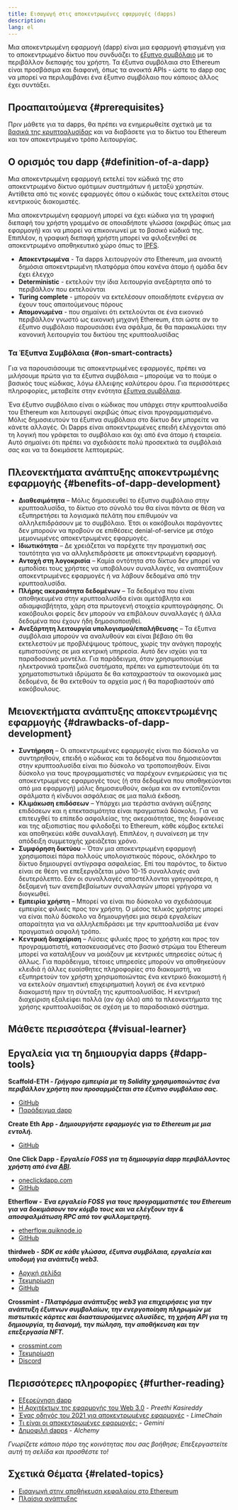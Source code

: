 ```yaml
---
title: Εισαγωγή στις αποκεντρωμένες εφαρμογές (dapps)
description:
lang: el
---
```


Μια αποκεντρωμένη εφαρμογή (dapp) είναι μια εφαρμογή φτιαγμένη για το αποκεντρωμένο δίκτυο που συνδυάζει το [έξυπνο συμβόλαιο](/developers/docs/smart-contracts/) με το περιβάλλον διεπαφής του χρήστη. Τα έξυπνα συμβόλαια στο Ethereum είναι προσβάσιμα και διαφανή, όπως τα ανοικτά APIs - ώστε το dapp σας να μπορεί να περιλαμβάνει ένα έξυπνο συμβόλαιο που κάποιος άλλος έχει συντάξει.

## Προαπαιτούμενα {#prerequisites}

Πριν μάθετε για τα dapps, θα πρέπει να ενημερωθείτε σχετικά με τα [βασικά της κρυπτοαλυσίδας](/developers/docs/intro-to-ethereum/) και να διαβάσετε για το δίκτυο του Ethereum και τον αποκεντρωμένο τρόπο λειτουργίας.

## Ο ορισμός του dapp {#definition-of-a-dapp}

Μια αποκεντρωμένη εφαρμογή εκτελεί τον κώδικά της στο αποκεντρωμένο δίκτυο ομότιμων συστημάτων ή μεταξύ χρηστών. Αντίθετα από τις κοινές εφαρμογές όπου ο κώδικάς τους εκτελείται στους κεντρικούς διακομιστές.

Μια αποκεντρωμένη εφαρμογή μπορεί να έχει κώδικα για τη γραφική διεπαφή του χρήστη γραμμένο σε οποιαδήποτε γλώσσα (ακριβώς όπως μια εφαρμογή) και να μπορεί να επικοινωνεί με το βασικό κώδικά της. Επιπλέον, η γραφική διεπαφή χρήστη μπορεί να φιλοξενηθεί σε αποκεντρωμένο αποθηκευτικό χώρο όπως το [IPFS](https://ipfs.io/).

- **Αποκεντρωμένα** - Τα dapps λειτουργούν στο Ethereum, μια ανοικτή δημόσια αποκεντρωμένη πλατφόρμα όπου κανένα άτομο ή ομάδα δεν έχει έλεγχο
- **Deterministic** - εκτελούν την ίδια λειτουργία ανεξάρτητα από το περιβάλλον που εκτελούνται
- **Turing complete** - μπορούν να εκτελέσουν οποιαδήποτε ενέργεια αν έχουν τους απαιτούμενους πόρους
- **Απομονωμένα** - που σημαίνει ότι εκτελούνται σε ένα εικονικό περιβάλλον γνωστό ως εικονική μηχανή Ethereum, έτσι ώστε αν το έξυπνο συμβόλαιο παρουσιάσει ένα σφάλμα, δε θα παρακωλύσει την κανονική λειτουργία του δικτύου της κρυπτοαλυσίδας

### Τα Έξυπνα Συμβόλαια {#on-smart-contracts}

Για να παρουσιάσουμε τις αποκεντρωμένες εφαρμογές, πρέπει να μιλήσουμε πρώτα για τα έξυπνα συμβόλαια – μπορούμε να το πούμε ο βασικός τους κώδικας, λόγω έλλειψης καλύτερου όρου. Για περισσότερες πληροφορίες, μεταβείτε στην ενότητα [έξυπνα συμβόλαια](/developers/docs/smart-contracts/).

Ένα έξυπνο συμβόλαιο είναι ο κώδικας που υπάρχει στην κρυπτοαλυσίδα του Ethereum και λειτουργεί ακριβώς όπως είναι προγραμματισμένο. Μόλις δημοσιευτούν τα έξυπνα συμβόλαια στο δίκτυο δεν μπορείτε να κάνετε αλλαγές. Οι Dapps είναι αποκεντρωμένες επειδή ελέγχονται από τη λογική που γράφεται το συμβόλαιο και όχι από ένα άτομο ή εταιρεία. Αυτό σημαίνει ότι πρέπει να σχεδιάσετε πολύ προσεκτικά τα συμβόλαιά σας και να τα δοκιμάσετε λεπτομερώς.

## Πλεονεκτήματα ανάπτυξης αποκεντρωμένης εφαρμογής {#benefits-of-dapp-development}

- **Διαθεσιμότητα** – Μόλις δημοσιευθεί το έξυπνο συμβόλαιο στην κρυπτοαλυσίδα, το δίκτυο στο σύνολό του θα είναι πάντα σε θέση να εξυπηρετήσει τα λογισμικά πελάτη που επιθυμούν να αλληλεπιδράσουν με το συμβόλαιο. Έτσι οι κακόβουλοι παράγοντες δεν μπορούν να προβούν σε επιθέσεις denial-of-service με στόχο μεμονωμένες αποκεντρωμένες εφαρμογές.
- **Ιδιωτικότητα** – Δε χρειάζεται να παρέχετε την πραγματική σας ταυτότητα για να αλληλεπιδράσετε με αποκεντρωμένη εφαρμογή.
- **Αντοχή στη λογοκρισία** – Καμία οντότητα στο δίκτυο δεν μπορεί να εμποδίσει τους χρήστες να υποβάλουν συναλλαγές, να αναπτύξουν αποκεντρωμένες εφαρμογές ή να λάβουν δεδομένα από την κρυπτοαλυσίδα.
- **Πλήρης ακεραιότητα δεδομένων** – Τα δεδομένα που είναι αποθηκευμένα στην κρυπτοαλυσίδα είναι αμετάβλητα και αδιαμφισβήτητα, χάρη στα πρωτογενή στοιχεία κρυπτογράφησης. Οι κακόβουλοι φορείς δεν μπορούν να επιβάλουν συναλλαγές ή άλλα δεδομένα που έχουν ήδη δημοσιοποιηθεί.
- **Ανεξάρτητη λειτουργία υπολογισμού/επαλήθευσης** – Τα έξυπνα συμβόλαια μπορούν να αναλυθούν και είναι βέβαιο ότι θα εκτελεστούν με προβλέψιμους τρόπους, χωρίς την ανάγκη παροχής εμπιστοσύνης σε μια κεντρική υπηρεσία. Αυτό δεν ισχύει για τα παραδοσιακά μοντέλα. Για παράδειγμα, όταν χρησιμοποιούμε ηλεκτρονικά τραπεζικά συστήματα, πρέπει να εμπιστευτούμε ότι τα χρηματοπιστωτικά ιδρύματα δε θα καταχραστούν τα οικονομικά μας δεδομένα, δε θα εκτεθούν τα αρχεία μας ή θα παραβιαστούν από κακόβουλους.

## Μειονεκτήματα ανάπτυξης αποκεντρωμένης εφαρμογής {#drawbacks-of-dapp-development}

- **Συντήρηση** – Οι αποκεντρωμένες εφαρμογές είναι πιο δύσκολο να συντηρηθούν, επειδή ο κώδικας και τα δεδομένα που δημοσιεύονται στην κρυπτοαλυσίδα είναι πιο δύσκολο να τροποποιηθούν. Είναι δύσκολο για τους προγραμματιστές να παρέχουν ενημερώσεις για τις αποκεντρωμένες εφαρμογές τους (ή στα δεδομένα που αποθηκεύονται από μια εφαρμογή) μόλις δημοσιευθούν, ακόμα και αν εντοπίζονται σφάλματα ή κίνδυνοι ασφάλειας σε μια παλιά έκδοση.
- **Κλιμάκωση επιδόσεων** – Υπάρχει μια τεράστια ανάγκη αύξησης επιδόσεων και η επεκτασιμότητα είναι πραγματικά δύσκολη. Για να επιτευχθεί το επίπεδο ασφαλείας, της ακεραιότητας, της διαφάνειας και της αξιοπιστίας που φιλοδοξεί το Ethereum, κάθε κόμβος εκτελεί και αποθηκεύει κάθε συναλλαγή. Επιπλέον, η συναίνεση με την απόδειξη συμμετοχής χρειάζεται χρόνο.
- **Συμφόρηση δικτύου** – Όταν μια αποκεντρωμένη εφαρμογή χρησιμοποιεί πάρα πολλούς υπολογιστικούς πόρους, ολόκληρο το δίκτυο δημιουργεί αντίγραφα ασφαλείας. Επί του παρόντος, το δίκτυο είναι σε θέση να επεξεργάζεται μόνο 10-15 συναλλαγές ανά δευτερόλεπτο. Εάν οι συναλλαγές αποστέλλονται γρηγορότερα, η δεξαμενή των ανεπιβεβαίωτων συναλλαγών μπορεί γρήγορα να διογκωθεί.
- **Εμπειρία χρήστη** – Μπορεί να είναι πιο δύσκολο να σχεδιάσουμε εμπειρίες φιλικές προς τον χρήστη. Ο μέσος τελικός χρήστης μπορεί να είναι πολύ δύσκολο να δημιουργήσει μια σειρά εργαλείων απαραίτητα για να αλληλεπιδράσει με την κρυπτοαλυσίδα με έναν πραγματικά ασφαλή τρόπο.
- **Κεντρική διαχείριση** – Λύσεις φιλικές προς το χρήστη και προς τον προγραμματιστή, κατασκευασμένες στο βασικό στρώμα του Ethereum μπορεί να καταλήξουν να μοιάζουν με κεντρικές υπηρεσίες ούτως ή άλλως. Για παράδειγμα, τέτοιες υπηρεσίες μπορούν να αποθηκεύουν κλειδιά ή άλλες ευαίσθητες πληροφορίες στο διακομιστή, να εξυπηρετούν τον χρήστη χρησιμοποιώντας ένα κεντρικό διακομιστή ή να εκτελούν σημαντική επιχειρηματική λογική σε ένα κεντρικό διακομιστή πριν τη σύνταξη της κρυπτοαλυσίδας. Η κεντρική διαχείριση εξαλείφει πολλά (αν όχι όλα) από τα πλεονεκτήματα της χρήσης κρυπτοαλυσίδας σε σχέση με το παραδοσιακό σύστημα.

## Μάθετε περισσότερα {#visual-learner}

<YouTube id="F50OrwV6Uk8" />

## Εργαλεία για τη δημιουργία dapps {#dapp-tools}

**Scaffold-ETH _- Γρήγορο εμπειρία με τη Solidity χρησιμοποιώντας ένα περιβάλλον χρήστη που προσαρμόζεται στο έξυπνο συμβόλαιο σας._**

- [GitHub](https://github.com/scaffold-eth/scaffold-eth-2)
- [Παράδειγμα dapp](https://punkwallet.io/)

**Create Eth App _- Δημιουργήστε εφαρμογές για το Ethereum με μια εντολή._**

- [GitHub](https://github.com/paulrberg/create-eth-app)

**One Click Dapp _- Εργαλείο FOSS για τη δημιουργία dapp περιβάλλοντος χρήστη από ένα [ABI](/glossary/#abi)._**

- [oneclickdapp.com](https://oneclickdapp.com)
- [GitHub](https://github.com/oneclickdapp/oneclickdapp-v1)

**Etherflow _- Ένα εργαλείο FOSS για τους προγραμματιστές του Ethereum για να δοκιμάσουν τον κόμβο τους και να ελέγξουν την & αποσφαλμάτωση RPC από τον φυλλομετρητή._**

- [etherflow.quiknode.io](https://etherflow.quiknode.io/)
- [GitHub](https://github.com/abunsen/etherflow)

**thirdweb _- SDK σε κάθε γλώσσα, έξυπνα συμβόλαια, εργαλεία και υποδομή για ανάπτυξη web3._**

- [Αρχική σελίδα](https://thirdweb.com/)
- [Τεκμηρίωση](https://portal.thirdweb.com/)
- [GitHub](https://github.com/thirdweb-dev/)

**Crossmint _- Πλατφόρμα ανάπτυξης web3 για επιχειρήσεις για την ανάπτυξη έξυπνων συμβολαίων, την ενεργοποίηση πληρωμών με πιστωτικές κάρτες και διασταυρούμενες αλυσίδες, τη χρήση API για τη δημιουργία, τη διανομή, την πώληση, την αποθήκευση και την επεξεργασία NFT._**

- [crossmint.com](https://www.crossmint.com)
- [Τεκμηρίωση](https://docs.crossmint.com)
- [Discord](https://discord.com/invite/crossmint)

## Περισσότερες πληροφορίες {#further-reading}

- [Εξερεύνηση dapp](/apps)
- [Η Αρχιτέκτων της εφαρμογής του Web 3.0](https://www.preethikasireddy.com/post/the-architecture-of-a-web-3-0-application) - _Preethi Kasireddy_
- [Ένας οδηγός του 2021 για αποκεντρωμένες εφαρμογές](https://limechain.tech/blog/what-are-dapps-the-2021-guide/) - _LimeChain_
- [Τι είναι οι αποκεντρωμένες εφαρμογές;](https://www.gemini.com/cryptopedia/decentralized-applications-defi-dapps) - _Gemini_
- [Δημοφιλή dapps](https://www.alchemy.com/dapps) - _Alchemy_

_Γνωρίζετε κάποιο πόρο της κοινότητας που σας βοήθησε; Επεξεργαστείτε αυτή τη σελίδα και προσθέστε το!_

## Σχετικά Θέματα {#related-topics}

- [Εισαγωγή στην αποθήκευση κεφαλαίου στο Ethereum](/developers/docs/ethereum-stack/)
- [Πλαίσια ανάπτυξης](/developers/docs/frameworks/)
